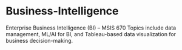 # Business-Intelligence
Enterprise Business Intelligence (BI) – MSIS 670 Topics include data management, ML/AI for BI, and Tableau-based data visualization for business decision-making.
